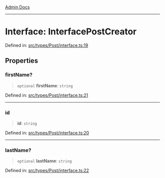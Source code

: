 [Admin Docs](/)

***

# Interface: InterfacePostCreator

Defined in: [src/types/Post/interface.ts:19](https://github.com/PalisadoesFoundation/talawa-admin/blob/main/src/types/Post/interface.ts#L19)

## Properties

### firstName?

> `optional` **firstName**: `string`

Defined in: [src/types/Post/interface.ts:21](https://github.com/PalisadoesFoundation/talawa-admin/blob/main/src/types/Post/interface.ts#L21)

***

### id

> **id**: `string`

Defined in: [src/types/Post/interface.ts:20](https://github.com/PalisadoesFoundation/talawa-admin/blob/main/src/types/Post/interface.ts#L20)

***

### lastName?

> `optional` **lastName**: `string`

Defined in: [src/types/Post/interface.ts:22](https://github.com/PalisadoesFoundation/talawa-admin/blob/main/src/types/Post/interface.ts#L22)
